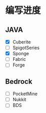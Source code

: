 # 编写进度

## JAVA

- [x] Cuberite
- [ ] SpigotSeries
- [x] Sponge
- [ ] Fabric
- [ ] Forge

## Bedrock

- [ ] PocketMine
- [ ] Nukkit
- [ ] BDS
